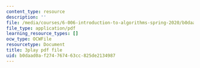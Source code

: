 ```yaml
---
content_type: resource
description: ''
file: /media/courses/6-006-introduction-to-algorithms-spring-2020/b0daad0af274767463cc825de2134987_g0bXSXuLVb0.pdf
file_type: application/pdf
learning_resource_types: []
ocw_type: OCWFile
resourcetype: Document
title: 3play pdf file
uid: b0daad0a-f274-7674-63cc-825de2134987
---
```

